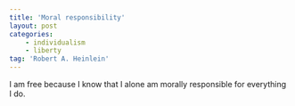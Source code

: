 ```yaml
---
title: 'Moral responsibility'
layout: post
categories:
    - individualism
    - liberty
tag: 'Robert A. Heinlein'
---
```


I am free because I know that I alone am morally responsible for everything I do.
